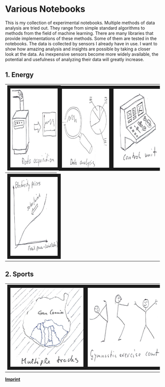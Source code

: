 # Various Notebooks
This is my collection of experimental notebooks. Multiple methods of data analysis are tried out. They range from simple standard algorithms to methods from the field of machine learning. There are many libraries that provide implementations of these methods. Some of them are tested in the notebooks. The data is collected by sensors I already have in use.
I want to show how amazing analysis and insights are possible by taking a closer look at the data. As inexpensive sensors become more widely available, the potential and usefulness of analyzing their data will greatly increase.
## 1. Energy

<table>
  <tr>
    <th><a href="https://github.com/Sepp28/DiversNotebooks/blob/main/ShellyPlugDataCollector.ipynb" 
                target="_blank"><img src="./images/DataAcquisition_02.png" 
                alt="Link to notebook ShellyPlugDataCollector.ipynb" width="256" height="256" border="10" /></a></th>
    <th><a href="https://github.com/Sepp28/DiversNotebooks/blob/main/Merge_csv_Files_and_Display.ipynb" 
                target="_blank"><img src="./images/DataAnalysis_02.png" 
                alt="Link to ..." width="256" height="256" border="10" /></a></th>
    <th><a href="https://github.com/Sepp28/DiversNotebooks/blob/main/UnderConstruction_01.ipynb" 
                target="_blank"><img src="./images/ControlUnit_01.png" 
                alt="Link to ..." width="256" height="256" border="10" /></a></th>
  </tr>
  <tr>
    <th><a href="https://github.com/Sepp28/DiversNotebooks/blob/main/BundesAPI_01.ipynb" 
                target="_blank"><img src="./images/ElectricityPrices_01.png" 
                alt="Link to ..." width="256" height="256" border="10" /></a></th>
  </tr>
</table>

## 2. Sports

<table>
  <tr>
    <th><a href="https://github.com/Sepp28/GarminMultipleActivities/" 
                target="_blank"><img src="./images/GranCanaria_03.png" 
                alt="Link to notebook ShellyPlugDataCollector.ipynb" width="256" height="256" border="10" /></a></th>
    <th><a href="https://github.com/Sepp28/AnalyzeSportsActivities" 
                target="_blank"><img src="./images/ExerciseCount_02.png" 
                alt="Link to ..." width="256" height="256" border="10" /></a></th>
  </tr>
</table>


**[Imprint](https://github.com/Sepp28/Impressum)**
